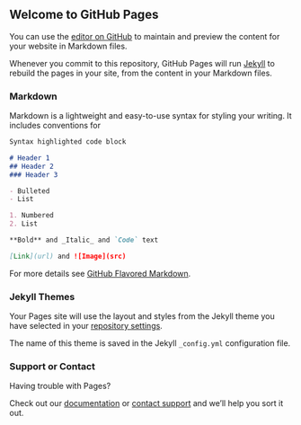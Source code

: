 ## Welcome to GitHub Pages

You can use the [editor on GitHub](https://github.com/NexiaTechnologies/nexiatechnologies.github.io/edit/master/README.md) to maintain and preview the content for your website in Markdown files.

Whenever you commit to this repository, GitHub Pages will run [Jekyll](https://jekyllrb.com/) to rebuild the pages in your site, from the content in your Markdown files.

### Markdown

Markdown is a lightweight and easy-to-use syntax for styling your writing. It includes conventions for

```markdown
Syntax highlighted code block

# Header 1
## Header 2
### Header 3

- Bulleted
- List

1. Numbered
2. List

**Bold** and _Italic_ and `Code` text

[Link](url) and ![Image](src)
```
For more details see [GitHub Flavored Markdown](https://guides.github.com/features/mastering-markdown/).

### Jekyll Themes

Your Pages site will use the layout and styles from the Jekyll theme you have selected in your [repository settings](https://github.com/NexiaTechnologies/nexiatechnologies.github.io/settings).

The name of this theme is saved in the Jekyll `_config.yml` configuration file.

### Support or Contact

Having trouble with Pages? 

Check out our [documentation](https://help.github.com/categories/github-pages-basics/) or [contact support](https://github.com/contact) and we’ll help you sort it out.
